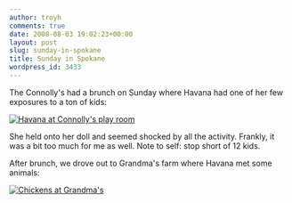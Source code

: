 ```yaml
---
author: troyh
comments: true
date: 2008-08-03 19:02:23+00:00
layout: post
slug: sunday-in-spokane
title: Sunday in Spokane
wordpress_id: 3433
---
```


The Connolly's had a brunch on Sunday where Havana had one of her few exposures to a ton of kids:

[![Havana at Connolly's play room](http://farm4.static.flickr.com/3266/2730594606_21bb93e7e1.jpg)](http://www.flickr.com/photos/troyh/2730594606/)

She held onto her doll and seemed shocked by all the activity. Frankly, it was a bit too much for me as well. Note to self: stop short of 12 kids.

After brunch, we drove out to Grandma's farm where Havana met some animals:

[![Chickens at Grandma's](http://farm4.static.flickr.com/3004/2729764899_ef9f1d93d1.jpg)](http://www.flickr.com/photos/troyh/2729764899/)
